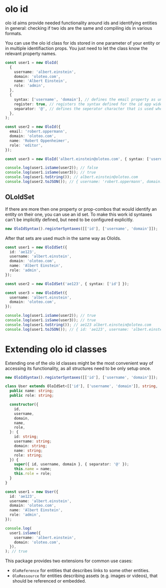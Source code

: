 # olo id

olo id aims provide needed functionality around ids and identifying entities in general: checking if two ids are the same and compiling ids in various formats.

You can use the olo id class for ids stored in one parameter of your entity or in multiple identifiaction props. You just need to let the class know the relevant property names.

```ts
const user1 = new OloId(
  {
    username: 'albert.einstein',
    domain: 'oloteo.com',
    name: 'Albert Einstein',
    role: 'admin',
  },
  {
    syntax: ['username', 'domain'], // defines the email property as unique identifier
    register: true, // registers the syntax defined for the id app wide, so you don't need to set it again when creating another user.
    separator: '@', // defines the seperator character that is used when the id is rendered into a string, defaults to '/'.
  },
);

const user2 = new OloId({
  email: 'robert.oppermann',
  domain: 'oloteo.com',
  name: 'Robert Oppenheimer',
  role: 'editor',
});

const user3 = new OloId('albert.einstein@oloteo.com', { syntax: ['username', 'domain'], separator: '@' });

console.log(user1.isSame(user2)); // false
console.log(user1.isSame(user3)); // true
console.log(user1.toString()); // albert.einstein@oloteo.com
console.log(user2.toJSON()); // { username: 'robert.oppermann', domain: '@oloteo.com' }
```

## OLoIdSet

If there are more then one property or prop-combos that would identify an entity on their one, you can use an id set. To make this work id syntaxes can't be implicitly defined, but need to be configured explicitly.

```ts
new OloIdSyntax().registerSyntaxes([['id'], ['username', 'domain']]);
```

After that sets are used much in the same way as OloIds.

```ts
const user1 = new OloIdSet({
  id: 'ae123',
  username: 'albert.einstein',
  domain: 'oloteo.com',
  name: 'Albert Einstein',
  role: 'admin',
});

const user2 = new OloIdSet('ae123', { syntax: ['id'] });

const user3 = new OloIdSet({
  username: 'albert.einstein',
  domain: 'oloteo.com',
});

console.log(user1.isSame(user2)); // true
console.log(user1.isSame(user3)); // true
console.log(user1.toString()); // ae123 albert.einstein@oloteo.com
console.log(user1.toJSON()); // { id: 'ae123', username: 'albert.einstein', domain: '@oloteo.com' }
```

# Extending olo id classes

Extending one of the olo id classes might be the most convenient way of accessing its functionality, as all structures need to be only setup once.

```ts
new OloIdSyntax().registerSyntaxes([['id'], ['username', 'domain']]);

class User extends OloIdSet<[['id'], ['username', 'domain']], string, '@'> {
  public name: string;
  public role: string;

  constructor({
    id,
    username,
    domain,
    name,
    role,
  }: {
    id: string;
    username: string;
    domain: string;
    name: string;
    role: string;
  }) {
    super({ id, username, domain }, { separator: '@' });
    this.name = name;
    this.role = role;
  }
}

const user1 = new User({
  id: 'ae123',
  username: 'albert.einstein',
  domain: 'oloteo.com',
  name: 'Albert Einstein',
  role: 'admin',
});

console.log(
  user1.isSame({
    username: 'albert.einstein',
    domain: 'oloteo.com',
  }),
); // true
```

This package provides two extensions for common use cases:

- `OloReference` for entities that describes links to some other entities.
- `OloRessource` for entities describing assets (e.g. images or videos), that should be referenced or embedded.
